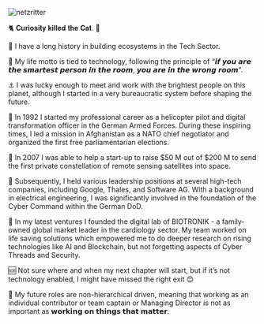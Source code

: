 ![netzritter](https://github.com/netzritter/images/blob/main/jacket.jpg)



🐈  𝐂𝐮𝐫𝐢𝐨𝐬𝐢𝐭𝐲 𝐤𝐢𝐥𝐥𝐞𝐝 𝐭𝐡𝐞 𝐂𝐚𝐭. 👀 

🌱 I have a long history in building ecosystems in the Tech Sector.

🔭 My life motto is tied to technology, following the principle of “𝙞𝙛 𝙮𝙤𝙪 𝙖𝙧𝙚 𝙩𝙝𝙚 𝙨𝙢𝙖𝙧𝙩𝙚𝙨𝙩 𝙥𝙚𝙧𝙨𝙤𝙣 𝙞𝙣 𝙩𝙝𝙚 𝙧𝙤𝙤𝙢, 𝙮𝙤𝙪 𝙖𝙧𝙚 𝙞𝙣 𝙩𝙝𝙚 𝙬𝙧𝙤𝙣𝙜 𝙧𝙤𝙤𝙢”. 

⚓ I was lucky enough to meet and work with the brightest people on this planet, although I started in a very bureaucratic system before shaping the future.

🚁 In 1992 I started my professional career as a helicopter pilot and digital transformation officer in the German Armed Forces. During these inspiring times, I led a mission in Afghanistan as a NATO chief negotiator and organized the first free parliamentarian elections. 

🚀 In 2007 I was able to help a start-up to raise $50 M out of $200 M to send the first private constellation of remote sensing satellites into space. 

🍺 Subsequently, I held various leadership positions at several high-tech companies, including Google, Thales, and Software AG. With a background in electrical engineering, I was significantly involved in the foundation of the Cyber Command within the German DoD.
 
💊 In my latest ventures I founded the digital lab of BIOTRONIK - a family-owned global market leader in the cardiology sector. My team worked on life saving solutions which empowered me to do deeper research on rising technologies like AI and Blockchain, but not forgetting aspects of Cyber Threads and Security. 

🆘 Not sure where and when my next chapter will start, but if it’s not technology enabled, I might have missed the right exit 😊

🏁 My future roles are non-hierarchical driven, meaning that working as an individual contributor or team captain or Managing Director is not as important as 𝘄𝗼𝗿𝗸𝗶𝗻𝗴 𝗼𝗻 𝘁𝗵𝗶𝗻𝗴𝘀 𝘁𝗵𝗮𝘁 𝗺𝗮𝘁𝘁𝗲𝗿.
